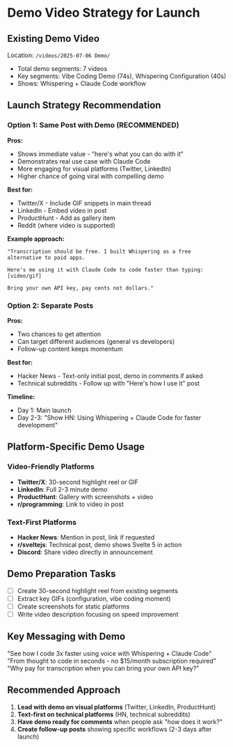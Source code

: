# Demo Video Strategy for Launch

## Existing Demo Video
Location: `/videos/2025-07-06 Demo/`
- Total demo segments: 7 videos
- Key segments: Vibe Coding Demo (74s), Whispering Configuration (40s)
- Shows: Whispering + Claude Code workflow

## Launch Strategy Recommendation

### Option 1: Same Post with Demo (RECOMMENDED)
**Pros:**
- Shows immediate value - "here's what you can do with it"
- Demonstrates real use case with Claude Code
- More engaging for visual platforms (Twitter, LinkedIn)
- Higher chance of going viral with compelling demo

**Best for:**
- Twitter/X - Include GIF snippets in main thread
- LinkedIn - Embed video in post
- ProductHunt - Add as gallery item
- Reddit (where video is supported)

**Example approach:**
```
"Transcription should be free. I built Whispering as a free alternative to paid apps.

Here's me using it with Claude Code to code faster than typing: [video/gif]

Bring your own API key, pay cents not dollars."
```

### Option 2: Separate Posts
**Pros:**
- Two chances to get attention
- Can target different audiences (general vs developers)
- Follow-up content keeps momentum

**Best for:**
- Hacker News - Text-only initial post, demo in comments if asked
- Technical subreddits - Follow up with "Here's how I use it" post

**Timeline:**
- Day 1: Main launch
- Day 2-3: "Show HN: Using Whispering + Claude Code for faster development"

## Platform-Specific Demo Usage

### Video-Friendly Platforms
- **Twitter/X**: 30-second highlight reel or GIF
- **LinkedIn**: Full 2-3 minute demo
- **ProductHunt**: Gallery with screenshots + video
- **r/programming**: Link to video in post

### Text-First Platforms  
- **Hacker News**: Mention in post, link if requested
- **r/sveltejs**: Technical post, demo shows Svelte 5 in action
- **Discord**: Share video directly in announcement

## Demo Preparation Tasks
- [ ] Create 30-second highlight reel from existing segments
- [ ] Extract key GIFs (configuration, vibe coding moment)
- [ ] Create screenshots for static platforms
- [ ] Write video description focusing on speed improvement

## Key Messaging with Demo
"See how I code 3x faster using voice with Whispering + Claude Code"
"From thought to code in seconds - no $15/month subscription required"
"Why pay for transcription when you can bring your own API key?"

## Recommended Approach
1. **Lead with demo on visual platforms** (Twitter, LinkedIn, ProductHunt)
2. **Text-first on technical platforms** (HN, technical subreddits)
3. **Have demo ready for comments** when people ask "how does it work?"
4. **Create follow-up posts** showing specific workflows (2-3 days after launch)